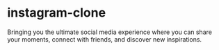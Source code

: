 # instagram-clone
 Bringing you the ultimate social media experience where you can share your moments, connect with friends, and discover new inspirations.
